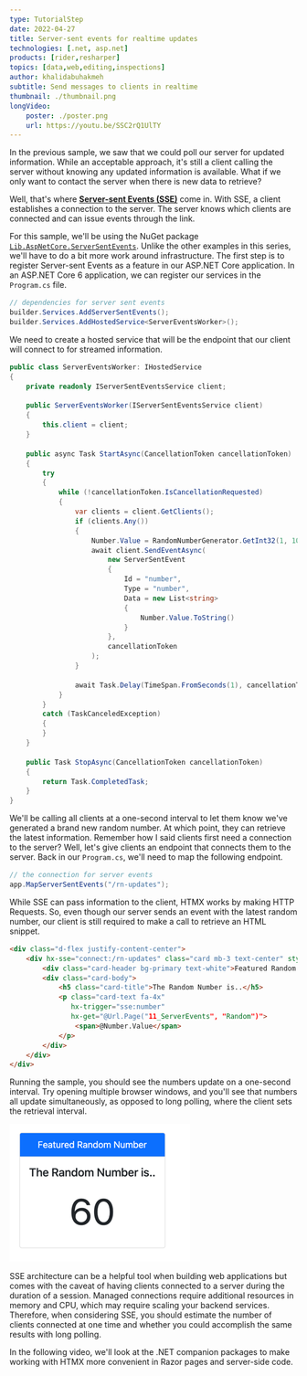 ```yaml
---
type: TutorialStep
date: 2022-04-27
title: Server-sent events for realtime updates
technologies: [.net, asp.net]
products: [rider,resharper]
topics: [data,web,editing,inspections]
author: khalidabuhakmeh
subtitle: Send messages to clients in realtime
thumbnail: ./thumbnail.png
longVideo:
    poster: ./poster.png
    url: https://youtu.be/SSC2rQ1UlTY
---
```


In the previous sample, we saw that we could poll our server for updated information. While an acceptable approach, it's still a client calling the server without knowing any updated information is available. What if we only want to contact the server when there is new data to retrieve?

Well, that's where **[Server-sent Events (SSE)](https://developer.mozilla.org/en-US/docs/Web/API/Server-sent_events/Using_server-sent_events)** come in. With SSE, a client establishes a connection to the server. The server knows which clients are connected and can issue events through the link.

For this sample, we'll be using the NuGet package [`Lib.AspNetCore.ServerSentEvents`](https://www.nuget.org/packages/Lib.AspNetCore.ServerSentEvents/). Unlike the other examples in this series, we'll have to do a bit more work around infrastructure. The first step is to register Server-sent Events as a feature in our ASP.NET Core application. In an ASP.NET Core 6 application, we can register our services in the `Program.cs` file.

```c#
// dependencies for server sent events
builder.Services.AddServerSentEvents();
builder.Services.AddHostedService<ServerEventsWorker>();
```

We need to create a hosted service that will be the endpoint that our client will connect to for streamed information.

```c#
public class ServerEventsWorker: IHostedService
{
    private readonly IServerSentEventsService client;

    public ServerEventsWorker(IServerSentEventsService client)
    {
        this.client = client;
    }

    public async Task StartAsync(CancellationToken cancellationToken)
    {
        try
        {
            while (!cancellationToken.IsCancellationRequested)
            {
                var clients = client.GetClients();
                if (clients.Any())
                {
                    Number.Value = RandomNumberGenerator.GetInt32(1, 100);
                    await client.SendEventAsync(
                        new ServerSentEvent
                        {
                            Id = "number",
                            Type = "number",
                            Data = new List<string>
                            {
                                Number.Value.ToString()
                            }
                        },
                        cancellationToken
                    );
                }

                await Task.Delay(TimeSpan.FromSeconds(1), cancellationToken);
            }
        }
        catch (TaskCanceledException)
        {
        }
    }

    public Task StopAsync(CancellationToken cancellationToken)
    {
        return Task.CompletedTask;
    }
}
```

We'll be calling all clients at a one-second interval to let them know we've generated a brand new random number. At which point, they can retrieve the latest information. Remember how I said clients first need a connection to the server? Well, let's give clients an endpoint that connects them to the server. Back in our `Program.cs`, we'll need to map the following endpoint.

```c#
// the connection for server events
app.MapServerSentEvents("/rn-updates");
```

While SSE can pass information to the client, HTMX works by making HTTP Requests. So, even though our server sends an event with the latest random number, our client is still required to make a call to retrieve an HTML snippet.

```html
<div class="d-flex justify-content-center">
    <div hx-sse="connect:/rn-updates" class="card mb-3 text-center" style="max-width: 18rem;">
        <div class="card-header bg-primary text-white">Featured Random Number</div>
        <div class="card-body">
            <h5 class="card-title">The Random Number is..</h5>
            <p class="card-text fa-4x"
               hx-trigger="sse:number"
               hx-get="@Url.Page("11_ServerEvents", "Random")">
                <span>@Number.Value</span>
            </p>
        </div>
    </div>
</div>
```

Running the sample, you should see the numbers update on a one-second interval. Try opening multiple browser windows, and you'll see that numbers all update simultaneously, as opposed to long polling, where the client sets the retrieval interval.

![Random number showing in HTML](img.png)

SSE architecture can be a helpful tool when building web applications but comes with the caveat of having clients connected to a server during the duration of a session. Managed connections require additional resources in memory and CPU, which may require scaling your backend services. Therefore, when considering SSE, you should estimate the number of clients connected at one time and whether you could accomplish the same results with long polling.

In the following video, we'll look at the .NET companion packages to make working with HTMX more convenient in Razor pages and server-side code.